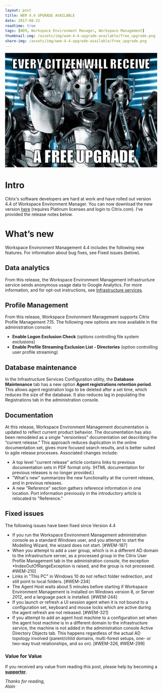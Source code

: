 ```yaml
---
layout: post
title: WEM 4.4 UPGRADE AVAILABLE
date: 2017-08-22
readtime: true
tags: [WEM, Workspace Environment Manager, Workspace Management]
thumbnail-img: /assets/img/wem-4-4-upgrade-available/free_upgrade.png
share-img: /assets/img/wem-4-4-upgrade-available/free_upgrade.png
---
```

![cybermen](/assets/img/wem-4-4-upgrade-available/free_upgrade.png)

# Intro #
Citrix's software developers are hard at work and have rolled out version 4.4 of Workspace Environment Manager. You can now download the new version <a href="https://www.citrix.com/downloads/xenapp-and-xendesktop/components/workspace-environment-management-44.html" target="_blank" rel="noopener">here</a> (requires Platinum licenses and login to Citrix.com). I’ve provided the release notes below.
<h1>What’s new</h1>
Workspace Environment Management 4.4 includes the following new features. For information about bug fixes, see Fixed issues (below).
<h2>Data analytics</h2>
From this release, the Workspace Environment Management infrastructure service sends anonymous usage data to Google Analytics. For more information, and for opt-out instructions, see <a href="http://docs.citrix.com/en-us/workspace-environment-management/current-release/install-and-configure/infrastructure-services.html" target="_blank" rel="noopener">Infrastructure services</a>.
<h2>Profile Management</h2>
From this release, Workspace Environment Management supports Citrix Profile Management 7.15. The following new options are now available in the administration console:
<ul>
	<li><strong>Enable Logon Exclusion Check</strong> (options controlling file system exclusions)</li>
	<li><strong>Enable Profile Streaming Exclusion List - Directories</strong> (option controlling user profile streaming)</li>
</ul>
<h2>Database maintenance</h2>
In the Infrastructure Services Configuration utility, the <strong>Database Maintenance</strong> tab has a new option <strong>Agent registrations retention period</strong>. This allows agent registration logs to be deleted after a set time, which reduces the size of the database. It also reduces lag in populating the Registrations tab in the administration console.
<h2>Documentation</h2>
At this release, Workspace Environment Management documentation is updated to reflect current product behavior. The documentation has also been remodeled as a single "versionless" documentation set describing the “current release.” This approach reduces duplication in the online documentation set, gives more focused search results, and is better suited to agile release processes. Associated changes include:
<ul>
	<li>A top level "current release" article contains links to previous documentation sets in PDF format only. (HTML documentation for previous releases is no longer provided.)</li>
	<li>"What's new" summarizes the new functionality at the current release, and in previous releases.</li>
	<li>A new "Reference" section gathers reference information in one location. Port information previously in the introductory article is relocated to "Reference."</li>
</ul>
<h2>Fixed issues</h2>
The following issues have been fixed since Version 4.4
<ul>
	<li>If you run the Workspace Environment Management administration console as a standard Windows user, and you attempt to start the Modelling Wizard, the wizard does not start. [#WEM-187]</li>
	<li>When you attempt to add a user group, which is in a different AD domain to the infrastructure server, as a processed group in the Citrix User Profile Management tab in the administration console, the exception *IndexOutOfRangeException is raised, and the group is not processed. #WEM-210]</li>
	<li>Links in "This PC" in Windows 10 do not reflect folder redirection, and still point to local folders. [#WEM-234]</li>
	<li>The Agent Host waits about 5 minutes before starting if Workspace Environment Management is installed on Windows version 8, or Server 2012, and a language pack is installed. [#WEM-244]</li>
	<li>If you launch or refresh a UI session agent when it is not bound to a configuration set, keyboard and mouse locks which are active during the agent refresh are not released. [#WEM-321]</li>
	<li>If you attempt to add an agent host machine to a configuration set when the agent host machine is in a different domain to the infrastructure service, the machine is not added in the administration console Active Directory Objects tab. This happens regardless of the actual AD topology involved (parent/child domains, multi-forest setups, one- or two-way trust relationships, and so on). [#WEM-326, #WEM-299]</li>
</ul>

### Value for Value
If you received any value from reading this post, please help by becoming a [**supporter**](https://www.paypal.com/donate?hosted_button_id=73HNLGA2SGLLU).

*Thanks for reading,*  
*Alain*